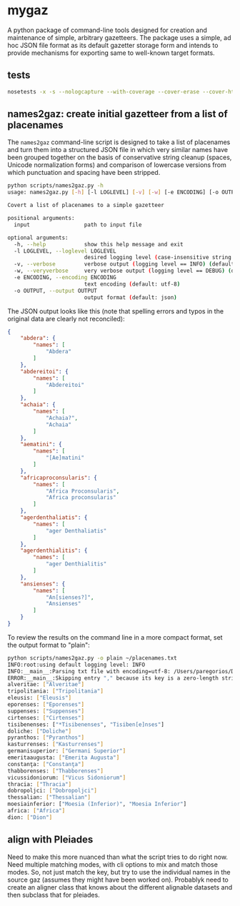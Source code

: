# mygaz

A python package of command-line tools designed for creation and maintenance of simple, arbitrary gazetteers. The package uses a simple, ad hoc JSON file format as its default gazetter storage form and intends to provide mechanisms for exporting same to well-known target formats.

## tests

```bash
nosetests -x -s --nologcapture --with-coverage --cover-erase --cover-html --cover-html-dir=cover --cover-package=mygaz
```

## **names2gaz**: create initial gazetteer from a list of placenames

The ```names2gaz``` command-line script is designed to take a list of placenames and turn them into a structured JSON file in which very similar names have been grouped together on the basis of conservative string cleanup (spaces, Unicode normalization forms) and comparison of lowercase versions from which punctuation and spacing have been stripped.

```bash
python scripts/names2gaz.py -h
usage: names2gaz.py [-h] [-l LOGLEVEL] [-v] [-w] [-e ENCODING] [-o OUTPUT] input

Covert a list of placenames to a simple gazetteer

positional arguments:
  input                 path to input file

optional arguments:
  -h, --help            show this help message and exit
  -l LOGLEVEL, --loglevel LOGLEVEL
                        desired logging level (case-insensitive string: DEBUG, INFO, WARNING, or ERROR (default: NOTSET)
  -v, --verbose         verbose output (logging level == INFO) (default: False)
  -w, --veryverbose     very verbose output (logging level == DEBUG) (default: False)
  -e ENCODING, --encoding ENCODING
                        text encoding (default: utf-8)
  -o OUTPUT, --output OUTPUT
                        output format (default: json)
```

The JSON output looks like this (note that spelling errors and typos in the original data are clearly not reconciled):

```json
{
    "abdera": {
        "names": [
            "Abdera"
        ]
    },
    "abdereitoi": {
        "names": [
            "Abdereitoi"
        ]
    },
    "achaia": {
        "names": [
            "Achaia?",
            "Achaia"
        ]
    },
    "aematini": {
        "names": [
            "[Ae]matini"
        ]
    },
    "africaproconsularis": {
        "names": [
            "Africa Proconsularis",
            "Africa proconsularis"
        ]
    },
    "agerdenthaliatis": {
        "names": [
            "ager Denthaliatis"
        ]
    },
    "agerdenthialitis": {
        "names": [
            "ager Denthialitis"
        ]
    },
    "ansienses": {
        "names": [
            "An[sienses?]",
            "Ansienses"
        ]
    }
}
```

To review the results on the command line in a more compact format, set the output format to "plain":

```bash
python scripts/names2gaz.py -o plain ~/placenames.txt
INFO:root:using default logging level: INFO
INFO:__main__:Parsing txt file with encoding=utf-8: /Users/paregorios/Documents/files/T/teigaz/demarc/placenames.txt
ERROR:__main__:Skipping entry "," because its key is a zero-length string.
alveritae: ["Alveritae"]
tripolitania: ["Tripolitania"]
eleusis: ["Eleusis"]
eporenses: ["Eporenses"]
suppenses: ["Suppenses"]
cirtenses: ["Cirtenses"]
tisibenenses: ["*Tisibenenses", "Tisiben[e]nses"]
doliche: ["Doliche"]
pyranthos: ["Pyranthos"]
kasturrenses: ["Kasturrenses"]
germanisuperior: ["Germani Superior"]
emeritaaugusta: ["Emerita Augusta"]
constanţa: ["Constanţa"]
thabborenses: ["Thabborenses"]
vicussidoniorum: ["Vicus Sidoniorum"]
thracia: ["Thracia"]
dobropoljci: ["Dobropoljci"]
thessalian: ["Thessalian"]
moesiainferior: ["Moesia (Inferior)", "Moesia Inferior"]
africa: ["Africa"]
dion: ["Dion"]
```
## align with Pleiades

Need to make this more nuanced than what the script tries to do right now. Need multiple matching modes, with cli options to mix and match those modes. So, not just match the key, but try to use the individual names in the source gaz (assumes they might have been worked on). Probablyk need to create an aligner class that knows about the different alignable datasets and then subclass that for pleiades.